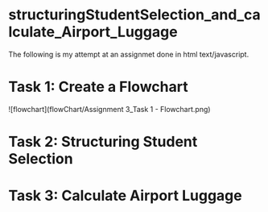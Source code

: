 # structuringStudentSelection_and_calculate_Airport_Luggage

The following is my attempt at an assignmet done in html text/javascript.

# Task 1: Create a Flowchart 

![flowchart](flowChart/Assignment 3_Task 1 - Flowchart.png)

# Task 2: Structuring Student Selection

# Task 3: Calculate Airport Luggage
